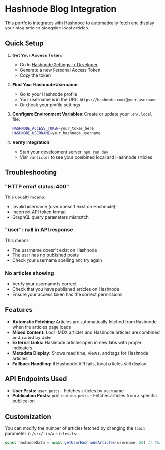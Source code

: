 # Hashnode Blog Integration

This portfolio integrates with Hashnode to automatically fetch and display your blog articles alongside local articles.

## Quick Setup

1. **Get Your Access Token**:
   - Go to [Hashnode Settings → Developer](https://hashnode.com/settings/developer)
   - Generate a new Personal Access Token
   - Copy the token

2. **Find Your Hashnode Username**:
   - Go to your Hashnode profile
   - Your username is in the URL: `https://hashnode.com/@your_username`
   - Or check your profile settings

3. **Configure Environment Variables**:
   Create or update your `.env.local` file:

   ```bash
   HASHNODE_ACCESS_TOKEN=your_token_here
   HASHNODE_USERNAME=your_hashnode_username
   ```

4. **Verify Integration**:
   - Start your development server: `npm run dev`
   - Visit `/articles` to see your combined local and Hashnode articles

## Troubleshooting

### "HTTP error! status: 400"

This usually means:

- Invalid username (user doesn't exist on Hashnode)
- Incorrect API token format
- GraphQL query parameters mismatch

### "user": null in API response

This means:

- The username doesn't exist on Hashnode
- The user has no published posts
- Check your username spelling and try again

### No articles showing

- Verify your username is correct
- Check that you have published articles on Hashnode
- Ensure your access token has the correct permissions

## Features

- **Automatic Fetching:** Articles are automatically fetched from Hashnode when the articles page loads
- **Mixed Content:** Local MDX articles and Hashnode articles are combined and sorted by date
- **External Links:** Hashnode articles open in new tabs with proper indicators
- **Metadata Display:** Shows read time, views, and tags for Hashnode articles
- **Fallback Handling:** If Hashnode API fails, local articles still display

## API Endpoints Used

- **User Posts:** `user.posts` - Fetches articles by username
- **Publication Posts:** `publication.posts` - Fetches articles from a specific publication

## Customization

You can modify the number of articles fetched by changing the `limit` parameter in `/src/lib/articles.ts`:

```typescript
const hashnodeData = await getUserHashnodeArticles(username, 20) // Change 20 to your desired limit
```
